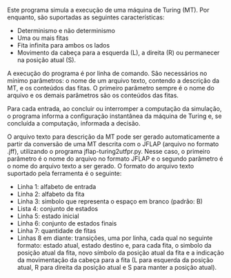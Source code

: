 Este programa simula a execução de uma máquina de Turing (MT). Por enquanto, são suportadas as seguintes características:
* Determinismo e não determinismo
* Uma ou mais fitas
* Fita infinita para ambos os lados
* Movimento da cabeça para a esquerda (L), a direita (R) ou permanecer na posição atual (S).

A execução do programa é por linha de comando. São necessários no mínimo parâmetros: o nome de um arquivo texto, contendo a descrição da MT, e os conteúdos das fitas. O primeiro parâmetro sempre é o nome do arquivo e os demais parâmetros são os conteúdos das fitas.

Para cada entrada, ao concluir ou interromper a computação da simulação, o programa informa a configuração instantânea da máquina de Turing e, se concluída a computação, informada a decisão.

O arquivo texto para descrição da MT pode ser gerado automaticamente a partir da conversão de uma MT descrita com o JFLAP (arquivo no formato .jff), utilizando o programa jflap-turing2utfpr.py. Nesse caso, o primeiro parâmetro é o nome do arquivo no formato JFLAP e o segundo parâmetro é o nome do arquivo texto a ser gerado. O formato do arquivo texto suportado pela ferramenta é o seguinte:

* Linha 1: alfabeto de entrada
* Linha 2: alfabeto da fita
* Linha 3: simbolo que representa o espaço em branco (padrão: B)
* Lista 4: conjunto de estados
* Linha 5: estado inicial
* Linha 6: conjunto de estados finais
* Linha 7: quantidade de fitas
* Linhas 8 em diante: transições, uma por linha, cada qual no seguinte formato: estado atual, estado destino e, para cada fita, o simbolo da posição atual da fita, novo símbolo da posição atual da fita e a indicação da movimentação da cabeça para a fita (L para esquerda da posição atual, R para direita da posição atual e S para manter a posição atual).
